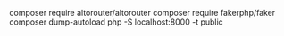 composer require altorouter/altorouter
composer require fakerphp/faker
composer dump-autoload
php -S localhost:8000 -t public

